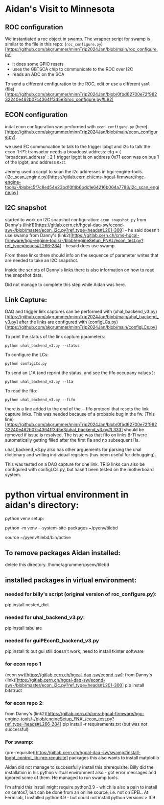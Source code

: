 # Aidan's Visit to Minnesota


## ROC configuration

We instantiated a roc object in swamp. The wrapper script for swamp is similar to the file in this repo: (`roc_configure.py`)[https://github.com/akgrummer/minnTrip2024Jan/blob/main/roc_configure.py]
- it does some GPIO resets
- uses the GBTSCA chip to communicate to the ROC over I2C
- reads an ADC on the SCA

To send a different configuration to the ROC, edit or use a different `yaml` (file)[https://github.com/akgrummer/minnTrip2024Jan/blob/0fbd62700e72f98232240e462b07c43641f3d5e3/roc_configure.py#L92]


## ECON configuration

inital econ configuration was performed with `econ_configure.py` (here)[https://github.com/akgrummer/minnTrip2024Jan/blob/main/econ_configure.py].

we used EC communcation to talk to the trigger lpbgt and i2c to talk the econ-T-P1:
transactor needs a broadcast address:
cfg = { 'broadcast_address' : 2 }
trigger lpgbt is on address 0x71
econ was on bus 1 of the lpgbt, and address `0x21`

Jeremy used a script to scan the i2c addresses in hgc-engine-tools. (i2c_scan_engine.py)[https://gitlab.cern.ch/cms-hgcal-firmware/hgc-engine-tools/-/blob/c5f7c8ed54e23bd10f4b6bdc1e64216b064a7783/i2c_scan_engine.py]

## I2C snapshot

started to work on I2C snapshot configuration: `econ_snapshot.py`
from Danny's (link1)[https://gitlab.cern.ch/hgcal-daq-sw/econd-sw/-/blob/master/econ_i2c.py?ref_type=heads#L201-300] - he said doesn't use swamp
from Danny's (link2)[https://gitlab.cern.ch/cms-hgcal-firmware/hgc-engine-tools/-/blob/engineSetup_FNAL/econ_test.py?ref_type=heads#L266-284] - hesaid does use swamp.

From these links there should info on the sequence of parameter writes that are needed to take an I2C snapshot.

Inside the scripts of Danny's links there is also information on how to read the snapshot data.

Did not manage to complete this step while Aidan was here.


## Link Capture:

DAQ and trigger link captures can be performed with (uhal_backend_v3.py)[https://github.com/akgrummer/minnTrip2024Jan/blob/main/uhal_backend_v3.py] after the links are configured with (configLCs.py)[https://github.com/akgrummer/minnTrip2024Jan/blob/main/configLCs.py]


To print the status of the link capture parameters:
```
python uhal_backend_v3.py --status
```

To configure the LCs:
```
python configLCs.py
```

To send an L1A (and reprint the status, and see the fifo occupany values ):
```
python uhal_backend_v3.py --l1a
```

To read the fifo:
```
python uhal_backend_v3.py --fifo
```

there is a line added to the end of the --fifo protocol that resets the link capture links. This was needed because of a probable bug in the fw. (This line)[https://github.com/akgrummer/minnTrip2024Jan/blob/0fbd62700e72f98232240e462b07c43641f3d5e3/uhal_backend_v3.py#L333] should be removed if issue is resolved. The issue was that fifo on links 8-11 were automatically getting filled after the first l1a and no subsequent l1a. 

uhal_backend_v3.py also has other arguements for parsing the uhal dictionary and writing individual registers (has been useful for debugging).

This was tested on a DAQ capture for one link. TRIG links can also be configured with configLCs.py, but hasn't been tested on the motherboard system.


# python virtual environment in aidan's directory:
python venv setup:

python -m venv --system-site-packages ~/pyenv/tilebd

source ~/pyenv/tilebd/bin/active

## To remove packages Aidan installed:

delete this directory.
/home/agrummer/pyenv/tilebd

## installed packages in virtual environment:

### needed for billy's script (original version of roc_configure.py):

pip install nested_dict

### needed for uhal_backend_v3.py:

pip install tabulate

### needed for guiPEconD_backend_v3.py

pip install tk
but gui still doesn't work, need to install tkinter software

### for econ repo 1
(econ sw)[https://gitlab.cern.ch/hgcal-daq-sw/econd-sw]:
from Danny's (link)[https://gitlab.cern.ch/hgcal-daq-sw/econd-sw/-/blob/master/econ_i2c.py?ref_type=heads#L201-300]
pip install bitstruct

### for econ repo 2: 
from Danny's (link2)[https://gitlab.cern.ch/cms-hgcal-firmware/hgc-engine-tools/-/blob/engineSetup_FNAL/econ_test.py?ref_type=heads#L266-284]
pip install -r requirements.txt
(but was not successful)

### For swamp:

(pre-requisite)[https://gitlab.cern.ch/hgcal-daq-sw/swamp#install-lpgbt_control_lib-pre-requisite] packages
this also wants to install matplotlib

Aidan did not manage to successfully install this prerequisite. Billy did the installation in his python virtual environment also - got error messages and ignored some of them. He managed to run swamp tools.

I’m afraid this install might require python3.9 - which is also a pain to install on centos7, but can be done from an online source, i.e. not on EPEL.
At Fermilab, I installed python3.9 - but could not install python versions > 3.9



